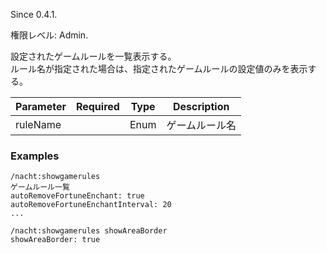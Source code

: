 Since 0.4.1.

権限レベル: Admin.

設定されたゲームルールを一覧表示する。  
ルール名が指定された場合は、指定されたゲームルールの設定値のみを表示する。

| Parameter | Required | Type | Description    |
| --------- | :------: | ---- | -------------- |
| ruleName  |          | Enum | ゲームルール名 |

### Examples

```
/nacht:showgamerules
ゲームルール一覧
autoRemoveFortuneEnchant: true
autoRemoveFortuneEnchantInterval: 20
...
```

```
/nacht:showgamerules showAreaBorder
showAreaBorder: true
```
